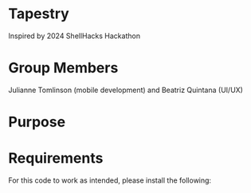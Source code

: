 # Tapestry
Inspired by 2024 ShellHacks Hackathon

# Group Members
Julianne Tomlinson (mobile development) and Beatriz Quintana (UI/UX)

# Purpose

# Requirements
For this code to work as intended, please install the following:
